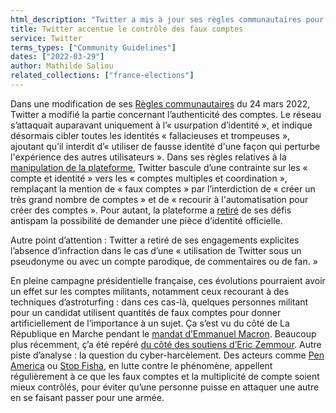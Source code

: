 ```yaml
---
html_description: "Twitter a mis à jour ses règles communautaires pour cibler toutes les identités \"fausses et trompeuses\", interdisant leur utilisation pour perturber l'expérience des utilisateurs."
title: Twitter accentue le contrôle des faux comptes
service: Twitter
terms_types: ["Community Guidelines"]
dates: ["2022-03-29"]
author: Mathilde Saliou
related_collections: ["france-elections"]
---
```


Dans une modification de ses [Règles communautaires](https://github.com/OpenTermsArchive/france-elections-versions/commit/9e02e8dc2a10ce9d388677c4ba190804bf31390f?short_path=97a74cf#diff-97a74cf182c32c5fd04a7f7ad157a172456b1e3ead0535083736fb3a8ce84c38) du 24 mars 2022, Twitter a modifié la partie concernant l’authenticité des comptes. Le réseau s’attaquait auparavant uniquement à l’« usurpation d’identité », et indique désormais cibler toutes les identités « fallacieuses et trompeuses », ajoutant qu’il interdit d’« utiliser de fausse identité d'une façon qui perturbe l'expérience des autres utilisateurs ». Dans ses règles relatives à la [manipulation de la plateforme](https://github.com/OpenTermsArchive/france-elections-versions/commit/befac4352f27254954ef51acb9c2fa6ae0270bd5), Twitter bascule d’une contrainte sur les « compte et identité » vers les « comptes multiples et coordination », remplaçant la mention de « faux comptes » par l’interdiction de « créer un très grand nombre de comptes » et de « recourir à l'automatisation pour créer des comptes ». Pour autant, la plateforme a [retiré](https://github.com/OpenTermsArchive/france-elections-versions/commit/056ada5513abfade20cd73458e56e41abe2f80cf#diff-3089779674bfd306d704d6da138bf9e166d07e8145f5bb30e7998f2fcdf9cdcfL161) de ses défis antispam la possibilité de demander une pièce d’identité officielle.

Autre point d’attention : Twitter a retiré de ses engagements explicites l’absence d’infraction dans le cas d’une « utilisation de Twitter sous un pseudonyme ou avec un compte parodique, de commentaires ou de fan. »

En pleine campagne présidentielle française, ces évolutions pourraient avoir un effet sur les comptes militants, notamment ceux recourant à des techniques d’astroturfing : dans ces cas-là, quelques personnes militant pour un candidat utilisent quantités de faux comptes pour donner artificiellement de l’importance à un sujet. Ça s’est vu du côté de La République en Marche pendant le [mandat d’Emmanuel Macron](https://www.lemonde.fr/les-decodeurs/article/2019/07/06/anonymat-represailles-ciblees-et-faux-comptes-voyage-dans-la-macronie-numerique_5486029_4355770.html). Beaucoup plus récemment, ç’a été repéré [du côté des soutiens d’Eric Zemmour](https://www.liberation.fr/politique/lastroturfing-larme-secrete-de-larmee-numerique-de-zemmour-sur-twitter-20220203_E3CKWO2DABA7HIP7ZQIGZXBPWE/?redirected=1). Autre piste d’analyse : la question du cyber-harcèlement. Des acteurs comme [Pen America](https://pen.org/report/no-excuse-for-abuse/) ou [Stop Fisha](https://www.instagram.com/stopfisha/?hl=fr), en lutte contre le phénomène, appellent régulièrement à ce que les faux comptes et la multiplicité de compte soient mieux contrôlés, pour éviter qu’une personne puisse en attaquer une autre en se faisant passer pour une armée.
